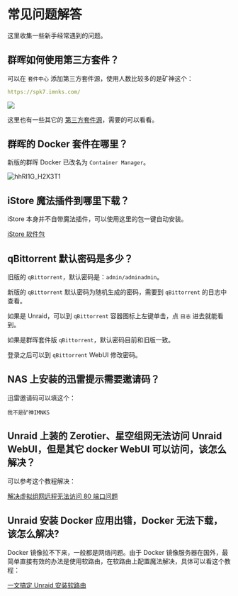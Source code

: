 # 常见问题解答

这里收集一些新手经常遇到的问题。

## 群晖如何使用第三方套件？

可以在 `套件中心` 添加第三方套件源，使用人数比较多的是矿神这个：

```yml
https://spk7.imnks.com/
```

![](https://img-1255332810.cos.ap-chengdu.myqcloud.com/synology_photo_03_oD0zrU.png)

这里也有一些其它的 [第三方套件源](https://synopackage.com/sources)，需要的可以看看。

## 群晖的 Docker 套件在哪里？

新版的群晖 Docker 已改名为 `Container Manager`。

![hhRI1G_H2X3T1](https://img-1255332810.cos.ap-chengdu.myqcloud.com/hhRI1G_H2X3T1.png)

## iStore 魔法插件到哪里下载？

iStore 本身并不自带魔法插件，可以使用这里的包一键自动安装。

[iStore 软件包](https://github.com/AUK9527/Are-u-ok/tree/main/x86)

## qBittorrent 默认密码是多少？

旧版的 `qBittorrent`，默认密码是：`admin/adminadmin`。

新版的 `qBittorrent` 默认密码为随机生成的密码，需要到 `qBittorrent` 的日志中查看。

如果是 Unraid，可以到 `qBittorrent` 容器图标上左键单击，点 `日志` 进去就能看到。

如果是群晖套件版 `qBittorrent`，默认密码目前和旧版一致。

登录之后可以到 `qBittorrent` WebUI 修改密码。

## NAS 上安装的迅雷提示需要邀请码？

迅雷邀请码可以填这个：

```
我不是矿神IMNKS
```

## Unraid 上装的 Zerotier、星空组网无法访问 Unraid WebUI，但是其它 docker WebUI 可以访问，该怎么解决？

可以参考这个教程解决：

[解决虚拟组网远程无法访问 80 端口问题](/unraid/remote.md)

## Unraid 安装 Docker 应用出错，Docker 无法下载，该怎么解决?

Docker 镜像拉不下来，一般都是网络问题。由于 Docker 镜像服务器在国外，最简单直接有效的办法是使用软路由，在软路由上配置魔法解决，具体可以看这个教程：

[一文搞定 Unraid 安装软路由](/unraid/router.md)

